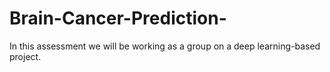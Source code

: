 # Brain-Cancer-Prediction-
In this assessment we will be working as a group on a deep learning-based project.
